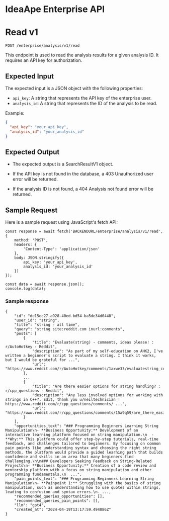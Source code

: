# IdeaApe Enterprise API

# Read v1
`POST /enterprise/analysis/v1/read`

This endpoint is used to read the analysis results for a given analysis ID. It requires an API key for authorization.

## Expected Input
The expected input is a JSON object with the following properties:

- `api_key`: A string that represents the API key of the enterprise user.
- `analysis_id`: A string that represents the ID of the analysis to be read.

Example:
```json
{
  "api_key": "your_api_key",
  "analysis_id": "your_analysis_id"
}
```

## Expected Output
- The expected output is a SearchResultV1 object.

- If the API key is not found in the database, a 403 Unauthorized user error will be returned.

- If the analysis ID is not found, a 404 Analysis not found error will be returned.


## Sample Request
Here is a sample request using JavaScript's fetch API:
```
const response = await fetch('BACKENDURL/enterprise/analysis/v1/read', {
    method: 'POST',
    headers: {
        'Content-Type': 'application/json'
    },
    body: JSON.stringify({
        api_key: 'your_api_key',
        analysis_id: 'your_analysis_id'
    })
});

const data = await response.json();
console.log(data);
```

### Sample response
```
{
    "id": "de15ec27-a928-40ed-bd54-ba5de34d0448",
    "user_id": "string",
    "title": "string - all time",
    "query": "string site:reddit.com inurl:comments",
    "posts": [
        {
            "title": "Evaluate(string) - comments, ideas please! : r/AutoHotkey - Reddit",
            "description": "As part of my self-education on AHK2, I've written a beginner's script to evaluate a string. I think it works, but I would be grateful for ...",
            "url": "https://www.reddit.com/r/AutoHotkey/comments/1axwe33/evaluatestring_comments_ideas_please/"
        },
        ...
        {
            "title": "Are there easier options for string handling? : r/cpp_questions - Reddit",
            "description": "Any less involved options for working with strings in C++?. Edit, thank you u/neiltechnician ! https://www.reddit.com/r/cpp_questions/comments/ ...",
            "url": "https://www.reddit.com/r/cpp_questions/comments/15a9q59/are_there_easier_options_for_string_handling/"
        }
    ],
    "opportunities_text": "### Programming Beginners Learning String Manipulation\n- **Business Opportunity:** Development of an interactive learning platform focused on string manipulation.\n  - **Why:** This platform could offer step-by-step tutorials, real-time feedback, and challenges tailored to beginners. By focusing on common pain points like understanding syntax and choosing the right string methods, the platform would provide a guided learning path that builds confidence and skills in an area that many beginners find challenging.\n\n### Developers Seeking Feedback on String-Related Projects\n- **Business Opportunity:** Creation of a code review and mentorship platform with a focus on string manipulation and other programming fundamentals.\n  ...",
    "pain_points_text": "### Programming Beginners Learning String Manipulation\n- **Painpoint 1:** Struggling with the basics of string manipulation, such as understanding how to use quotes within strings, leading to confusion and syntax errors.\n- ...,
    "recommended_queries_opportunities": [],
    "recommended_queries_pain_points": [],
    "llm": "gpt4",
    "created_at": "2024-04-19T13:17:59.494086Z"
}
```